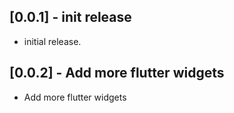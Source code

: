 ## [0.0.1] - init release

* initial release.

## [0.0.2] - Add more flutter widgets

* Add more flutter widgets
